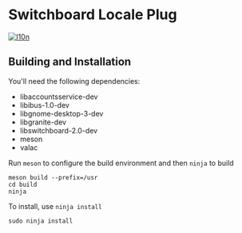 # Switchboard Locale Plug
[![l10n](https://l10n.elementary.io/widgets/switchboard/switchboard-plug-locale/svg-badge.svg)](https://l10n.elementary.io/projects/switchboard/switchboard-plug-locale)

## Building and Installation

You'll need the following dependencies:

* libaccountsservice-dev
* libibus-1.0-dev
* libgnome-desktop-3-dev
* libgranite-dev
* libswitchboard-2.0-dev
* meson
* valac

Run `meson` to configure the build environment and then `ninja` to build

    meson build --prefix=/usr
    cd build
    ninja

To install, use `ninja install`

    sudo ninja install

